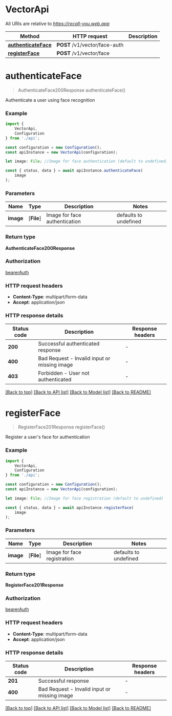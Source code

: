 # VectorApi

All URIs are relative to *https://recall-you.web.app*

|Method | HTTP request | Description|
|------------- | ------------- | -------------|
|[**authenticateFace**](#authenticateface) | **POST** /v1/vector/face-auth | |
|[**registerFace**](#registerface) | **POST** /v1/vector/face | |

# **authenticateFace**
> AuthenticateFace200Response authenticateFace()

Authenticate a user using face recognition

### Example

```typescript
import {
    VectorApi,
    Configuration
} from './api';

const configuration = new Configuration();
const apiInstance = new VectorApi(configuration);

let image: File; //Image for face authentication (default to undefined)

const { status, data } = await apiInstance.authenticateFace(
    image
);
```

### Parameters

|Name | Type | Description  | Notes|
|------------- | ------------- | ------------- | -------------|
| **image** | [**File**] | Image for face authentication | defaults to undefined|


### Return type

**AuthenticateFace200Response**

### Authorization

[bearerAuth](../README.md#bearerAuth)

### HTTP request headers

 - **Content-Type**: multipart/form-data
 - **Accept**: application/json


### HTTP response details
| Status code | Description | Response headers |
|-------------|-------------|------------------|
|**200** | Successful authenticated response |  -  |
|**400** | Bad Request - Invalid input or missing image |  -  |
|**403** | Forbidden - User not authenticated |  -  |

[[Back to top]](#) [[Back to API list]](../README.md#documentation-for-api-endpoints) [[Back to Model list]](../README.md#documentation-for-models) [[Back to README]](../README.md)

# **registerFace**
> RegisterFace201Response registerFace()

Register a user\'s face for authentication

### Example

```typescript
import {
    VectorApi,
    Configuration
} from './api';

const configuration = new Configuration();
const apiInstance = new VectorApi(configuration);

let image: File; //Image for face registration (default to undefined)

const { status, data } = await apiInstance.registerFace(
    image
);
```

### Parameters

|Name | Type | Description  | Notes|
|------------- | ------------- | ------------- | -------------|
| **image** | [**File**] | Image for face registration | defaults to undefined|


### Return type

**RegisterFace201Response**

### Authorization

[bearerAuth](../README.md#bearerAuth)

### HTTP request headers

 - **Content-Type**: multipart/form-data
 - **Accept**: application/json


### HTTP response details
| Status code | Description | Response headers |
|-------------|-------------|------------------|
|**201** | Successful response |  -  |
|**400** | Bad Request - Invalid input or missing image |  -  |

[[Back to top]](#) [[Back to API list]](../README.md#documentation-for-api-endpoints) [[Back to Model list]](../README.md#documentation-for-models) [[Back to README]](../README.md)

